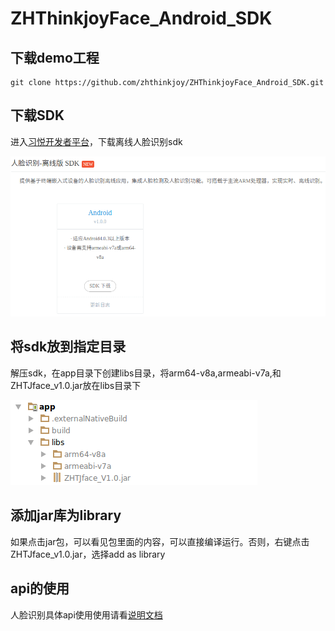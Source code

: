 # ZHThinkjoyFace_Android_SDK


## 下载demo工程
```
git clone https://github.com/zhthinkjoy/ZHThinkjoyFace_Android_SDK.git
```

## 下载SDK
进入[习悦开发者平台](https://dev.zhthinkjoy.com/SDK)，下载离线人脸识别sdk

[![](https://github.com/zhthinkjoy/git_resource/raw/master/ZHThinkjoyFace_Android_SDK/face_sdk_download.png)](https://dev.zhthinkjoy.com/SDK)

## 将sdk放到指定目录
解压sdk，在app目录下创建libs目录，将arm64-v8a,armeabi-v7a,和ZHTJface_v1.0.jar放在libs目录下

![](https://github.com/zhthinkjoy/git_resource/raw/master/ZHThinkjoyFace_Android_SDK/add_face_library.png)

## 添加jar库为library
如果点击jar包，可以看见包里面的内容，可以直接编译运行。否则，右键点击ZHTJface_v1.0.jar，选择add as library

## api的使用
人脸识别具体api使用使用请看[说明文档](https://dev.zhthinkjoy.com/APIFile/faceOffApi/Android)
